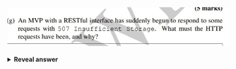 ## <img src="../../../../../media/paste-83a4b85d9d199a5aab2c375156c677eed2e4319d.jpg">
<details>
<summary><b>Reveal answer</b></summary>
<img src="../../../../../media/paste-6692d503d2829c04b59b937ac0e5269dba53672d.jpg"><br><br>POST to collection, PUT to a store<br><br>Others do not
</details>
